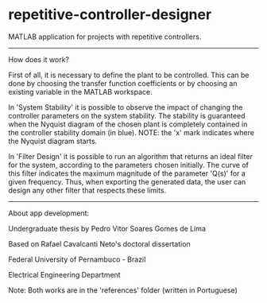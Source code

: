 # repetitive-controller-designer
MATLAB application for projects with repetitive controllers.

-------------------------------------------------------------------------------------------------------------------------------------------

How does it work?

First of all, it is necessary to define the plant to be controlled. This can be done by choosing the transfer function coefficients or by choosing an existing variable in the MATLAB workspace. 

In 'System Stability' it is possible to observe the impact of changing the controller parameters on the system stability. The stability is guaranteed when the Nyquist diagram of the chosen plant is completely contained in the controller stability domain (in blue). NOTE: the 'x' mark indicates where the Nyquist diagram starts.

In 'Filter Design' it is possible to run an algorithm that returns an ideal filter for the system, according to the parameters chosen initially. The curve of this filter indicates the maximum magnitude of the  parameter 'Q(s)' for a given frequency. Thus, when exporting the generated data, the user can design any other filter that respects these limits.

-------------------------------------------------------------------------------------------------------------------------------------------

About app development:

Undergraduate thesis by Pedro Vitor Soares Gomes de Lima

Based on Rafael Cavalcanti Neto's doctoral dissertation

Federal University of Pernambuco - Brazil

Electrical Engineering Department

Note: Both works are in the 'references' folder (written in Portuguese)
